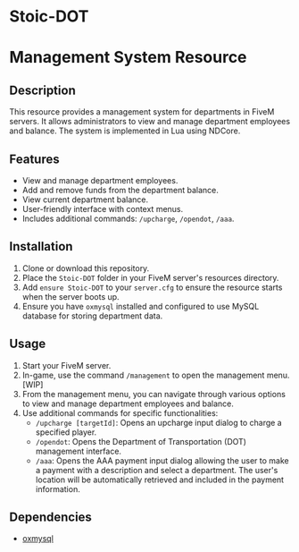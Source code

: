 # Stoic-DOT
# Management System Resource

## Description
This resource provides a management system for departments in FiveM servers. It allows administrators to view and manage department employees and balance. The system is implemented in Lua using NDCore.

## Features
- View and manage department employees.
- Add and remove funds from the department balance.
- View current department balance.
- User-friendly interface with context menus.
- Includes additional commands: `/upcharge`, `/opendot`, `/aaa`.

## Installation
1. Clone or download this repository.
2. Place the `Stoic-DOT` folder in your FiveM server's resources directory.
3. Add `ensure Stoic-DOT` to your `server.cfg` to ensure the resource starts when the server boots up.
4. Ensure you have `oxmysql` installed and configured to use MySQL database for storing department data.

## Usage
1. Start your FiveM server.
2. In-game, use the command `/management` to open the management menu. [WIP]
3. From the management menu, you can navigate through various options to view and manage department employees and balance.
4. Use additional commands for specific functionalities:
   - `/upcharge [targetId]`: Opens an upcharge input dialog to charge a specified player.
   - `/opendot`: Opens the Department of Transportation (DOT) management interface.
   - `/aaa`: Opens the AAA payment input dialog allowing the user to make a payment with a description and select a department. The user's location will be automatically retrieved and included in the payment information.

## Dependencies
- [oxmysql](https://github.com/overextended/oxmysql)
